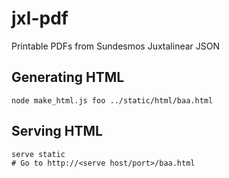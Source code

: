 # jxl-pdf
Printable PDFs from Sundesmos Juxtalinear JSON

## Generating HTML
```node make_html.js foo ../static/html/baa.html```

## Serving HTML
```
serve static
# Go to http://<serve host/port>/baa.html
```
